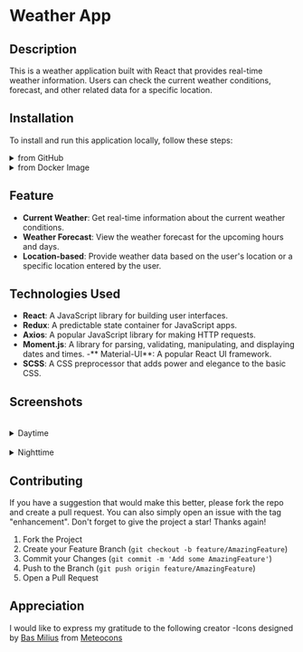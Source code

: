 # Weather App

## Description

This is a weather application built with React that provides real-time weather information. Users can check the current weather conditions, forecast, and other related data for a specific location.

## Installation

To install and run this application locally, follow these steps:
<details>
  <summary>from GitHub</summary>
   <br/>

- Clone the repository:
```sh
  git clone https://github.com/bodibileg/weather.git
  ```
- Navigate to the project directory:
```sh
  cd weather
  ```
- Install dependencies:
```sh
  npm install
  ```
- Configure enviromental config:
```sh
  touch .env
```
```javascript
  REACT_APP_OPENWEATHERMAP_API_URL=http://api.openweathermap.org/
  REACT_APP_OPENWEATHERMAP_API_KEY=<api-key>
```
- Start the development server:
```sh
  npm start
  ```
</details>

<details>
  <summary>from Docker Image</summary>
  <br/>
  
  - pull image:
```sh
  docker pull bodibileg/weather-app:latest
  ```
  - run:
```sh
  docker run -p 3000:3000 bodibileg/weather-app:latest
  ```
</details>

## Feature

- **Current Weather**: Get real-time information about the current weather conditions.
- **Weather Forecast**: View the weather forecast for the upcoming hours and days.
- **Location-based**: Provide weather data based on the user's location or a specific location entered by the user.

## Technologies Used

- **React**: A JavaScript library for building user interfaces.
- **Redux**: A predictable state container for JavaScript apps.
- **Axios**: A popular JavaScript library for making HTTP requests.
- **Moment.js**: A library for parsing, validating, manipulating, and displaying dates and times.
-** Material-UI**: A popular React UI framework.
- **SCSS**: A CSS preprocessor that adds power and elegance to the basic CSS.

## Screenshots

  <br/>
  <details>
  <summary>Daytime</summary>
  ![Daytime](./screenshots/day-screenshot.png)
  </details>

  <br/>
  <details>
  <summary>Nighttime</summary>
  ![Nighttime](./screenshots/night-screenshot.png)
  </details>

## Contributing

If you have a suggestion that would make this better, please fork the repo and create a pull request. You can also simply open an issue with the tag "enhancement".
Don't forget to give the project a star! Thanks again!

1. Fork the Project
2. Create your Feature Branch (`git checkout -b feature/AmazingFeature`)
3. Commit your Changes (`git commit -m 'Add some AmazingFeature'`)
4. Push to the Branch (`git push origin feature/AmazingFeature`)
5. Open a Pull Request

## Appreciation

I would like to express my gratitude to the following creator
-Icons designed by [Bas Milius](https://bas.dev/about) from [Meteocons](https://bas.dev/work/meteocons)

